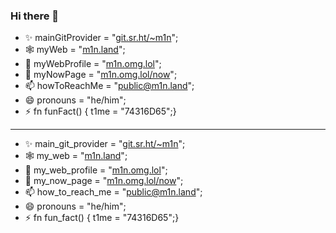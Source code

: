 ### Hi there 👋

- ✨ mainGitProvider = "[git.sr.ht/~m1n](https://git.sr.ht/~m1n)";
- 🕸️ myWeb = "[m1n.land](https://m1n.land)";
- 👤 myWebProfile = "[m1n.omg.lol](https://m1n.omg.lol)";
- 🔭 myNowPage = "[m1n.omg.lol/now](https://m1n.omg.lol/now)";
- 📫 howToReachMe = "[public@m1n.land](mailto:public@m1n.land)";
- 😄 pronouns = "he/him";
- ⚡ fn funFact() { t1me = "74316D65";}

---

- ✨ main_git_provider = "[git.sr.ht/~m1n](https://git.sr.ht/~m1n)";
- 🕸️ my_web = "[m1n.land](https://m1n.land)";
- 👤 my_web_profile = "[m1n.omg.lol](https://m1n.omg.lol)";
- 🔭 my_now_page = "[m1n.omg.lol/now](https://m1n.omg.lol/now)";
- 📫 how_to_reach_me = "[public@m1n.land](mailto:public@m1n.land)";
- 😄 pronouns = "he/him";
- ⚡ fn fun_fact() { t1me = "74316D65";}

<!--
**M1n-74316D65/M1n-74316D65** is a ✨ _special_ ✨ repository because its `README.md` (this file) appears on your GitHub profile.

Here are some ideas to get you started:

- 🔭 I’m currently working on ...
- 🌱 I’m currently learning ...
- 👯 I’m looking to collaborate on ...
- 🤔 I’m looking for help with ...
- 💬 Ask me about ...
- 📫 How to reach me: ...
- 😄 Pronouns: ...
- ⚡ Fun fact: ...
-->
